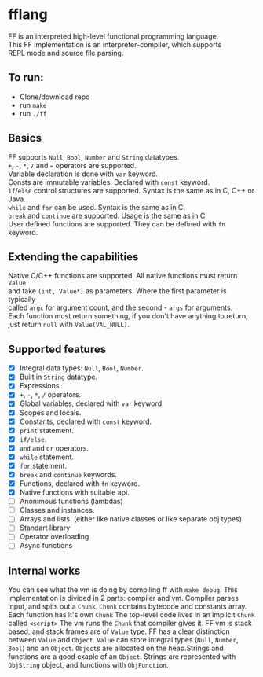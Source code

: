 # fflang
FF is an interpreted high-level functional programming language.  
This FF implementation is an interpreter-compiler, which supports  
REPL mode and source file parsing.  

## To run:
 - Clone/download repo
 - run `make`
 - run `./ff`

## Basics
FF supports `Null`, `Bool`, `Number` and `String` datatypes.  
`+`, `-`, `*`, `/` and `=` operators are supported.  
Variable declaration is done with `var` keyword.  
Consts are immutable variables. Declared with `const` keyword.  
`if`/`else` control structures are supported. Syntax is the same as in C, C++ or Java.  
`while` and `for` can be used. Syntax is the same as in C.  
`break` and `continue` are supported. Usage is the same as in C.  
User defined functions are supported. They can be defined with `fn` keyword.  

## Extending the capabilities
Native C/C++ functions are supported. All native functions must return `Value`  
and take `(int, Value*)` as parameters. Where the first parameter is typically  
called `argc` for argument count, and the second - `args` for arguments.  
Each function must return something, if you don't have anything to return,  
just return `null` with `Value(VAL_NULL)`.

## Supported features
 - [X] Integral data types: `Null`, `Bool`, `Number`.
 - [X] Built in `String` datatype.
 - [X] Expressions.
 - [X] `+`, `-`, `*`, `/` operators.
 - [X] Global variables, declared with `var` keyword.
 - [X] Scopes and locals.
 - [X] Constants, declared with `const` keyword.
 - [X] `print` statement.
 - [X] `if/else`.
 - [X] `and` and `or` operators.
 - [X] `while` statement.
 - [X] `for` statement.
 - [X] `break` and `continue` keywords.
 - [X] Functions, declared with `fn` keyword.
 - [X] Native functions with suitable api.
 - [ ] Anonimous functions (lambdas)
 - [ ] Classes and instances.
 - [ ] Arrays and lists. (either like native classes or like separate obj types)
 - [ ] Standart library
 - [ ] Operator overloading
 - [ ] Async functions

## Internal works
You can see what the vm is doing by compiling ff with `make debug`. This implementation is divided in 2 parts: compiler and vm.
Compiler parses input, and spits out a `Chunk`. `Chunk` contains bytecode and constants array. Each function has it's own `Chunk` 
The top-level code lives in an implicit `Chunk` called `<script>` The vm runs the `Chunk` that compiler gives it.
FF vm is stack based, and stack frames are of `Value` type. FF has a clear distinction between `Value` and `Object`.
`Value` can store integral types (`Null`, `Number`, `Bool`) and an `Object`. `Object`s are allocated on the heap.Strings
and functions are a good exaple of an `Object`. Strings are represented with `ObjString` object, and functions with `ObjFunction`.
